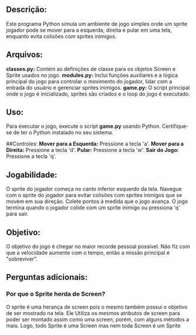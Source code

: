 ## Descrição:
Este programa Python simula um ambiente de jogo simples onde um sprite jogador pode se mover para a esquerda, direita e pular em uma tela, enquanto evita colisões com sprites inimigos.

## Arquivos:
**classes.py:** Contém as definições de classe para os objetos Screen e Sprite usados no jogo.
**modules.py:** Inclui funções auxiliares e a lógica principal do jogo para controlar o movimento do jogador, lidar com a entrada do usuário e gerenciar sprites inimigos.
**game.py:** O script principal onde o jogo é inicializado, sprites são criados e o loop do jogo é executado.

## Uso:
Para executar o jogo, execute o script **game.py** usando Python. Certifique-se de ter o Python instalado no seu sistema.

##Controles:
**Mover para a Esquerda:** Pressione a tecla 'a'.
**Mover para a Direita:** Pressione a tecla 'd'.
**Pular:** Pressione a tecla 'w'.
**Sair do Jogo:** Pressione a tecla 'q'.

## Jogabilidade:
O sprite do jogador começa no canto inferior esquerdo da tela.
Navegue com o sprite do jogador para evitar colisões com sprites inimigos que se movem em sua direção.
Colete pontos à medida que o jogo avança.
O jogo termina quando o jogador colide com um sprite inimigo ou pressiona 'q' para sair.

## Objetivo:
O objetivo do jogo é chegar no maior recorde pessoal possível.
Não fiz com que a velocidade aumente com o tempo, então a missão principal é "sobreviver".

## Perguntas adicionais:
### Por que o Sprite herda de Screen?
O sprite é uma herança de screen pois o mesmo também possui o objetivo de ser mostrado na tela.
Ele Utiliza os mesmos atributos de screen para poder ser montado assim como uma screen, porém, com alguns
métodos a mais. Logo, todo Sprite é uma Screen mas nem toda Screen é um Sprite


